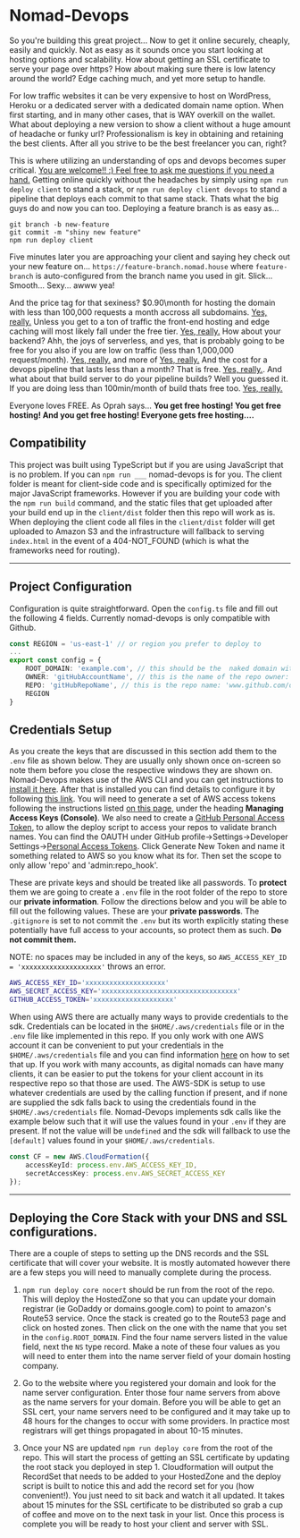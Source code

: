 # Nomad-Devops
So you're building this great project... Now to get it online securely, cheaply, easily and quickly.  Not as easy as it sounds once you start looking at hosting options and scalability.  How about getting an SSL certificate to serve your page over https? How about making sure there is low latency around the world? Edge caching much, and yet more setup to handle.

For low traffic websites it can be very expensive to host on WordPress, Heroku or a dedicated server with a dedicated domain name option.  When first starting, and in many other cases, that is WAY overkill on the wallet.  What about deploying a new version to show a client without a huge amount of headache or funky url? Professionalism is key in obtaining and retaining the best clients.  After all you strive to be the best freelancer you can, right?

This is where utilizing an understanding of ops and devops becomes super critical. [You are welcome!! :) Feel free to ask me questions if you need a hand.](https://www.linkedin.com/in/matthew-keil/) Getting online quickly without the headaches by simply using `npm run deploy client` to stand a stack, or `npm run deploy client devops` to stand a pipeline that deploys each commit to that same stack. Thats what the big guys do and now you can too. Deploying a feature branch is as easy as...
```
git branch -b new-feature
git commit -m "shiny new feature"
npm run deploy client
```
Five minutes later you are approaching your client and saying hey check out your new feature on... `https://feature-branch.nomad.house` where `feature-branch` is auto-configured from the branch name you used in git. Slick... Smooth... Sexy... awww yea!

And the price tag for that sexiness? $0.90\month for hosting the domain with less than 100,000 requests a month accross all subdomains. [Yes, really.](https://aws.amazon.com/route53/pricing/)  Unless you get to a ton of traffic the front-end hosting and edge caching will most likely fall under the free tier. [Yes, really.](https://aws.amazon.com/s3/pricing/)  How about your backend?  Ahh, the joys of serverless, and yes, that is probably going to be free for you also if you are low on traffic (less than 1,000,000 request/month).  [Yes, really.](https://aws.amazon.com/lambda/pricing/) and more of [Yes, really.](https://aws.amazon.com/api-gateway/pricing/) And the cost for a devops pipeline that lasts less than a month? That is free. [Yes, really.](https://aws.amazon.com/codepipeline/pricing/). And what about that build server to do your pipeline builds? Well you guessed it. If you are doing less than 100min/month of build thats free too. [Yes, really.](https://aws.amazon.com/codebuild/pricing)

Everyone loves FREE. As Oprah says... **You get free hosting! You get free hosting! And you get free hosting! Everyone gets free hosting....**

## Compatibility
This project was built using TypeScript but if you are using JavaScript that is no problem.  If you can `npm run ___` nomad-devops is for you.  The client folder is meant for client-side code and is specifically optimized for the major JavaScript frameworks. However if you are building your code with the `npm run build` command, and the static files that get uploaded after your build end up in the `client/dist` folder then this repo will work as is.  When deploying the client code all files in the `client/dist` folder will get uploaded to Amazon S3 and the infrastructure will fallback to serving `index.html` in the event of a 404-NOT_FOUND (which is what the frameworks need for routing).

---

## Project Configuration
Configuration is quite straightforward.  Open the `config.ts` file and fill out the following 4 fields.  Currently nomad-devops is only compatible with Github.
```typescript
const REGION = 'us-east-1' // or region you prefer to deploy to
...
export const config = {
    ROOT_DOMAIN: 'example.com', // this should be the  naked domain without the 'www'
    OWNER: 'gitHubAccountName', // this is the name of the repo owner: 'www.github.com/ownerName'
    REPO: 'gitHubRepoName', // this is the repo name: 'www.github.com/ownerName/repoName'
    REGION
}
```

## Credentials Setup
As you create the keys that are discussed in this section add them to the `.env` file as shown below.  They are usually only shown once on-screen so note them before you close the respective windows they are shown on. Nomad-Devops makes use of the AWS CLI and you can get instructions to [install it here](https://docs.aws.amazon.com/cli/latest/userguide/cli-chap-install.html).  After that is installed you can find details to configure it by following [this link](https://docs.aws.amazon.com/cli/latest/userguide/cli-chap-configure.html). You will need to generate a set of AWS access tokens following the instructions listed [on this page](https://docs.aws.amazon.com/IAM/latest/UserGuide/id_credentials_access-keys.html), under the heading **Managing Access Keys (Console)**.  We also need to create a [GitHub Personal Access Token](https://github.com/settings/tokens), to allow the deploy script to access your repos to validate branch names. You can find the OAUTH under GitHub profile->Settings->Developer Settings->[Personal Access Tokens](https://github.com/settings/tokens). Click Generate New Token and name it something related to AWS so you know what its for.  Then set the scope to only allow 'repo' and 'admin:repo_hook'.

These are private keys and should be treated like all passwords.  To **protect** them we are going to create a `.env` file in the root folder of the repo to store our **private information**.  Follow the directions below and you will be able to fill out the following values. These are your **private passwords**. The `.gitignore` is set to not commit the `.env` but its worth explicitly stating these potentially have full access to your accounts, so protect them as such. **Do not commit them.**

NOTE: no spaces may be included in any of the keys, so `AWS_ACCESS_KEY_ID = 'xxxxxxxxxxxxxxxxxxxx'` throws an error. 

```bash
AWS_ACCESS_KEY_ID='xxxxxxxxxxxxxxxxxxxx'
AWS_SECRET_ACCESS_KEY='xxxxxxxxxxxxxxxxxxxxxxxxxxxxxxxxxx'
GITHUB_ACCESS_TOKEN='xxxxxxxxxxxxxxxxxxxx'
```

When using AWS there are actually many ways to provide credentials to the sdk. Credentials can be located in the `$HOME/.aws/credentials` file or in the `.env` file like implemented in this repo. If you only work with one AWS account it can be convenient to put your credentials in the `$HOME/.aws/credentials` file and you can find information [here](https://docs.aws.amazon.com/sdk-for-javascript/v2/developer-guide/loading-node-credentials-shared.html) on how to set that up.  If you work with many accounts, as digital nomads can have many clients, it can be easier to put the tokens for your client account in its respective repo so that those are used.  The AWS-SDK is setup to use whatever credentials are used by the calling function if present, and if none are supplied the sdk falls back to using the credentials found in the `$HOME/.aws/credentials` file. Nomad-Devops implements sdk calls like the example below such that it will use the values found in your `.env` if they are present.  If not the value will be `undefined` and the sdk will fallback to use the `[default]` values found in your `$HOME/.aws/credentials`.
```typescript
const CF = new AWS.CloudFormation({
    accessKeyId: process.env.AWS_ACCESS_KEY_ID,
    secretAccessKey: process.env.AWS_SECRET_ACCESS_KEY
});
```
---

## Deploying the Core Stack with your DNS and SSL configurations.
There are a couple of steps to setting up the DNS records and the SSL certificate that will cover your website.  It is mostly automated however there are a few steps you will need to manually complete during the process.

1) `npm run deploy core nocert` should be run from the root of the repo.  This will deploy the HostedZone so that you can update your domain registrar (ie GoDaddy or domains.google.com) to point to amazon's Route53 service. Once the stack is created go to the Route53 page and click on hosted zones. Then click on the one with the name that you set in the `config.ROOT_DOMAIN`.  Find the four name servers listed in the value field, next the `NS` type record.  Make a note of these four values as you will need to enter them into the name server field of your domain hosting company.

2) Go to the website where you registered your domain and look for the name server configuration.  Enter those four name servers from above as the name servers for your domain. Before you will be able to get an SSL cert, your name servers need to be configured and it may take up to 48 hours for the changes to occur with some providers. In practice most registrars will get things propagated in about 10-15 minutes.

3) Once your NS are updated `npm run deploy core` from the root of the repo. This will start the process of getting an SSL certificate by updating the root stack you deployed in step 1.  Cloudformation will output the RecordSet that needs to be added to your HostedZone and the deploy script is built to notice this and add the record set for you (how convenient!). You just need to sit back and watch it all updated.  It takes about 15 minutes for the SSL certificate to be distributed so grab a cup of coffee and move on to the next task in your list.  Once this process is complete you will be ready to host your client and server with SSL.

